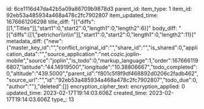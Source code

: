 id: 6ce1116d47da42b5a09a86709b9878d3
parent_id: 
item_type: 1
item_id: 92eb53a485934a468a478c2fc7902807
item_updated_time: 1676661206298
title_diff: "[{\"diffs\":[[1,\"Titles\"]],\"start1\":0,\"start2\":0,\"length1\":0,\"length2\":6}]"
body_diff: "[{\"diffs\":[[1,\"petrichor\\\n\\\n\"]],\"start1\":0,\"start2\":0,\"length1\":0,\"length2\":11}]"
metadata_diff: {"new":{"master_key_id":"","conflict_original_id":"","share_id":"","is_shared":0,"application_data":"","source_application":"net.cozic.joplin-mobile","source":"joplin","is_todo":0,"markup_language":1,"order":1676661196807,"latitude":"44.14919500","longitude":"10.38806667","todo_completed":0,"altitude":"439.5000","parent_id":"f801c5f8f9df468892d0206c2fadb462","source_url":"","id":"92eb53a485934a468a478c2fc7902807","todo_due":0,"author":""},"deleted":[]}
encryption_cipher_text: 
encryption_applied: 0
updated_time: 2023-02-17T19:14:03.606Z
created_time: 2023-02-17T19:14:03.606Z
type_: 13